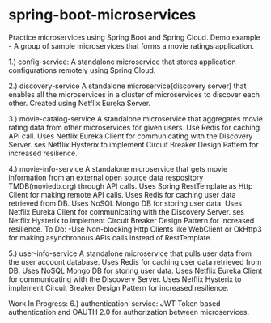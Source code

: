 # spring-boot-microservices
Practice microservices using Spring Boot and Spring Cloud. Demo example - A group of sample microservices that forms a movie ratings application.

1.) config-service:
A standalone microservice that stores application configurations remotely using Spring Cloud.

2.) discovery-service
A standalone microservice(discovery server) that enables all the microservices in a cluster of microservices to discover each other. Created using Netflix Eureka Server.

3.) movie-catalog-service
A standalone microservice that aggregates movie rating data from other microservices for given users. Use Redis for caching API call. Uses Netflix Eureka Client for communicating with the Discovery Server. ses Netflix Hysterix to implement Circuit Breaker Design Pattern for increased resilience.

4.) movie-info-service
A standalone microservice that gets movie information from an external open source data respository TMDB(moviedb.org) through API calls. Uses Spring RestTemplate as Http Client for making remote API calls. Uses Redis for caching user data retrieved from DB. Uses NoSQL Mongo DB for storing user data. Uses Netflix Eureka Client for communicating with the Discovery Server. ses Netflix Hysterix to implement Circuit Breaker Design Pattern for increased resilience.
To Do:
-Use Non-blocking Http Clients like WebClient or OkHttp3 for making asynchronous APIs calls instead of RestTemplate.

5.) user-info-service
A standalone microservice that pulls user data from the user account database. Uses Redis for caching user data retrieved from DB. Uses NoSQL Mongo DB for storing user data. Uses Netflix Eureka Client for communicating with the Discovery Server. Uses Netflix Hysterix to implement Circuit Breaker Design Pattern for increased resilience.

Work In Progress:
6.) authentication-service:
JWT Token based authentication and OAUTH 2.0 for authorization between microservices.
